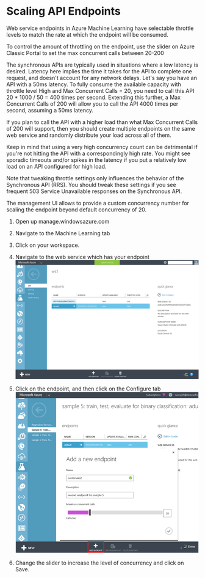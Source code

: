 <properties 
    pageTitle="Scaling API Endpoints | Microsoft Azure" 
    description="Scaling web service endpoints in Azure Machine Learning" 
    services="machine-learning"
    documentationCenter="" 
    authors="hiteshmadan" 
    manager="padou" 
    editor=""/>

<tags
    ms.service="machine-learning"
    ms.devlang="multiple"
    ms.topic="article"
    ms.tgt_pltfrm="na"
    ms.workload="tbd" 
    ms.date="06/29/2015"
    ms.author="himad"/>


# Scaling API Endpoints

Web service endpoints in Azure Machine Learning have selectable throttle levels to match the rate at which the endpoint will be consumed.

To control the amount of throttling on the endpoint, use the slider on Azure Classic Portal to set the max concurrent calls between 20-200 


The synchronous APIs are typically used in situations where a low latency is desired. Latency here implies the time it takes for the API to complete one request, and doesn't account for any network delays. Let's say you have an API with a 50ms latency. To fully consume the available capacity with throttle level High and Max Concurrent Calls = 20, you need to call this API 20 * 1000 / 50 = 400 times per second. Extending this further, a Max Concurrent Calls of 200 will allow you to call the API 4000 times per second, assuming a 50ms latency.

If you plan to call the API with a higher load than what Max Concurrent Calls of 200 will support, then you should create multiple endpoints on the same web service and randomly distribute your load across all of them.

Keep in mind that using a very high concurrency count can be detrimental if you're not hitting the API with a correspondingly high rate. You might see sporadic timeouts and/or spikes in the latency if you put a relatively low load on an API configured for high load.

Note that tweaking throttle settings only influences the behavior of the Synchronous API (RRS). You should tweak these settings if you see frequent 503 Service Unavailable responses on the Synchronous API.

The management UI allows to provide a custom concurrency number for scaling the endpoint beyond default concurrency of 20.

1. Open up manage.windowsazure.com
2. Navigate to the Machine Learning tab
3. Click on your workspace.
4. Navigate to the web service which has your endpoint
![Navigate to web service](./media/machine-learning-scaling-endpoints/figure-1.png)

5. Click on the endpoint, and then click on the Configure tab
![Navigate to endpoint configuration](./media/machine-learning-scaling-webservice/machlearn-2.png)


6. Change the slider to increase the level of concurrency and click on Save.


 

